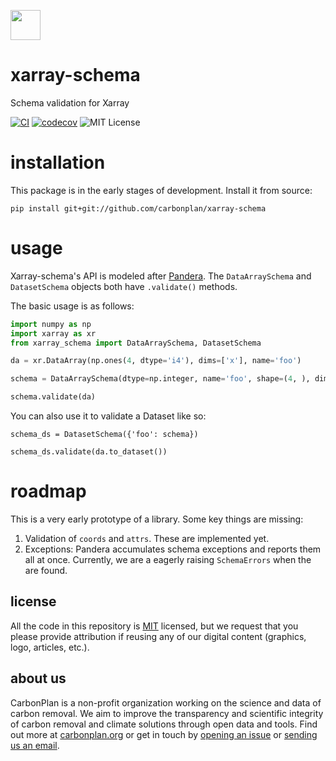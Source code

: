 <img
  src='https://carbonplan-assets.s3.amazonaws.com/monogram/dark-small.png'
  height='48'
/>

# xarray-schema

Schema validation for Xarray

[![CI](https://github.com/carbonplan/ndpyramid/actions/workflows/main.yaml/badge.svg)](https://github.com/carbonplan/xarray-schema/actions/workflows/main.yaml)
[![codecov](https://codecov.io/gh/carbonplan/xarray-schema/branch/main/graph/badge.svg?token=EI729ZRFK0)](https://codecov.io/gh/carbonplan/xarray-schema)
![MIT License](https://badgen.net/badge/license/MIT/blue)

# installation

This package is in the early stages of development. Install it from source:

```shell
pip install git+git://github.com/carbonplan/xarray-schema
```

# usage

Xarray-schema's API is modeled after [Pandera](https://pandera.readthedocs.io/en/stable/). The `DataArraySchema` and `DatasetSchema` objects both have `.validate()` methods.

The basic usage is as follows:

```python
import numpy as np
import xarray as xr
from xarray_schema import DataArraySchema, DatasetSchema

da = xr.DataArray(np.ones(4, dtype='i4'), dims=['x'], name='foo')

schema = DataArraySchema(dtype=np.integer, name='foo', shape=(4, ), dims=['x'])

schema.validate(da)
```

You can also use it to validate a Dataset like so:

```
schema_ds = DatasetSchema({'foo': schema})

schema_ds.validate(da.to_dataset())
```

# roadmap

This is a very early prototype of a library. Some key things are missing:

1. Validation of `coords` and `attrs`. These are implemented yet.
1. Exceptions: Pandera accumulates schema exceptions and reports them all at once. Currently, we are a eagerly raising `SchemaErrors` when the are found.

## license

All the code in this repository is [MIT](https://choosealicense.com/licenses/mit/) licensed, but we request that you please provide attribution if reusing any of our digital content (graphics, logo, articles, etc.).

## about us

CarbonPlan is a non-profit organization working on the science and data of carbon removal. We aim to improve the transparency and scientific integrity of carbon removal and climate solutions through open data and tools. Find out more at [carbonplan.org](https://carbonplan.org/) or get in touch by [opening an issue](https://github.com/carbonplan/xarray-schema/issues/new) or [sending us an email](mailto:hello@carbonplan.org).
